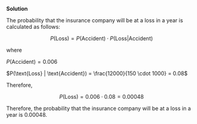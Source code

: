


**Solution**

The probability that the insurance company will be at a loss in a year is calculated as follows:

$$ P(\text{Loss}) = P(\text{Accident}) \cdot P(\text{Loss} | \text{Accident}) $$

where

$P(\text{Accident}) = 0.006$ 

$P(\text{Loss} | \text{Accident}) = \frac{12000}{150 \cdot 1000} = 0.08$

Therefore,

$$ P(\text{Loss}) = 0.006 \cdot 0.08 = 0.00048 $$

Therefore, the probability that the insurance company will be at a loss in a year is 0.00048.